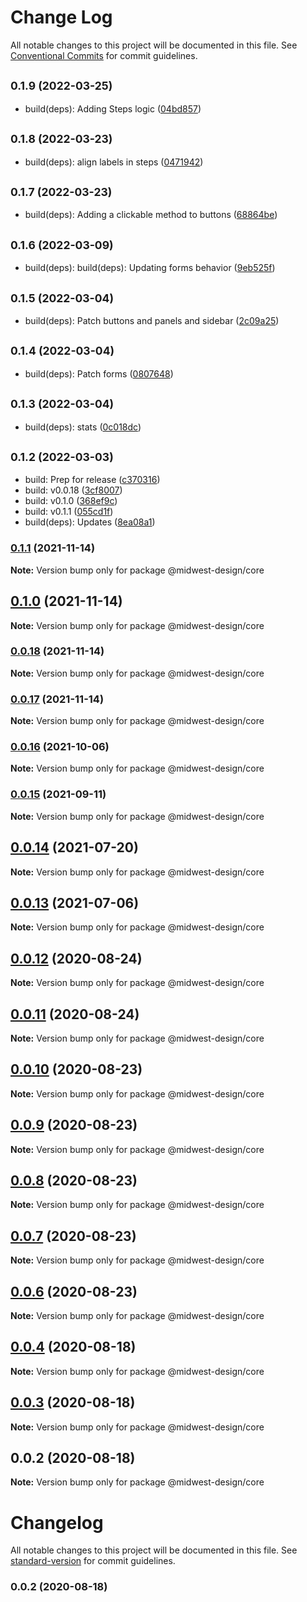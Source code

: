 # Change Log

All notable changes to this project will be documented in this file.
See [Conventional Commits](https://conventionalcommits.org) for commit guidelines.

## <small>0.1.9 (2022-03-25)</small>

* build(deps): Adding Steps logic ([04bd857](https://github.com/splitinfinities/Midwest/commit/04bd857))





## <small>0.1.8 (2022-03-23)</small>

* build(deps): align labels in steps ([0471942](https://github.com/splitinfinities/Midwest/commit/0471942))





## <small>0.1.7 (2022-03-23)</small>

* build(deps): Adding a clickable method to buttons ([68864be](https://github.com/splitinfinities/Midwest/commit/68864be))





## <small>0.1.6 (2022-03-09)</small>

* build(deps): build(deps): Updating forms behavior ([9eb525f](https://github.com/splitinfinities/Midwest/commit/9eb525f))





## <small>0.1.5 (2022-03-04)</small>

* build(deps): Patch buttons and panels and sidebar ([2c09a25](https://github.com/splitinfinities/Midwest/commit/2c09a25))





## <small>0.1.4 (2022-03-04)</small>

* build(deps): Patch forms ([0807648](https://github.com/splitinfinities/Midwest/commit/0807648))





## <small>0.1.3 (2022-03-04)</small>

* build(deps): stats ([0c018dc](https://github.com/splitinfinities/Midwest/commit/0c018dc))





## <small>0.1.2 (2022-03-03)</small>

* build: Prep for release ([c370316](https://github.com/splitinfinities/Midwest/commit/c370316))
* build: v0.0.18 ([3cf8007](https://github.com/splitinfinities/Midwest/commit/3cf8007))
* build: v0.1.0 ([368ef9c](https://github.com/splitinfinities/Midwest/commit/368ef9c))
* build: v0.1.1 ([055cd1f](https://github.com/splitinfinities/Midwest/commit/055cd1f))
* build(deps): Updates ([8ea08a1](https://github.com/splitinfinities/Midwest/commit/8ea08a1))





### [0.1.1](https://github.com/splitinfinities/midwest/compare/v0.1.0...v0.1.1) (2021-11-14)

**Note:** Version bump only for package @midwest-design/core





## [0.1.0](https://github.com/splitinfinities/midwest/compare/v0.0.17...v0.1.0) (2021-11-14)

**Note:** Version bump only for package @midwest-design/core





### [0.0.18](https://github.com/splitinfinities/midwest/compare/v0.0.17...v0.0.18) (2021-11-14)

**Note:** Version bump only for package @midwest-design/core





### [0.0.17](https://github.com/splitinfinities/midwest/compare/v0.0.15...v0.0.17) (2021-11-14)

**Note:** Version bump only for package @midwest-design/core





### [0.0.16](https://github.com/splitinfinities/Midwest/compare/v0.0.15...v0.0.16) (2021-10-06)

**Note:** Version bump only for package @midwest-design/core





### [0.0.15](https://github.com/splitinfinities/Midwest/compare/v0.0.14...v0.0.15) (2021-09-11)

**Note:** Version bump only for package @midwest-design/core





## [0.0.14](https://github.com/splitinfinities/Midwest/compare/v0.0.13...v0.0.14) (2021-07-20)

**Note:** Version bump only for package @midwest-design/core





## [0.0.13](https://github.com/splitinfinities/Midwest/compare/v0.0.12...v0.0.13) (2021-07-06)

**Note:** Version bump only for package @midwest-design/core





## [0.0.12](https://github.com/splitinfinities/Midwest/compare/v0.0.11...v0.0.12) (2020-08-24)

**Note:** Version bump only for package @midwest-design/core





## [0.0.11](https://github.com/splitinfinities/Midwest/compare/v0.0.10...v0.0.11) (2020-08-24)

**Note:** Version bump only for package @midwest-design/core





## [0.0.10](https://github.com/splitinfinities/Midwest/compare/v0.0.9...v0.0.10) (2020-08-23)

**Note:** Version bump only for package @midwest-design/core





## [0.0.9](https://github.com/splitinfinities/Midwest/compare/v0.0.8...v0.0.9) (2020-08-23)

**Note:** Version bump only for package @midwest-design/core





## [0.0.8](https://github.com/splitinfinities/Midwest/compare/v0.0.7...v0.0.8) (2020-08-23)

**Note:** Version bump only for package @midwest-design/core





## [0.0.7](https://github.com/splitinfinities/Midwest/compare/v0.0.6...v0.0.7) (2020-08-23)

**Note:** Version bump only for package @midwest-design/core





## [0.0.6](https://github.com/splitinfinities/Midwest/compare/v0.0.5...v0.0.6) (2020-08-23)

**Note:** Version bump only for package @midwest-design/core





## [0.0.4](https://github.com/splitinfinities/Midwest/compare/v0.0.3...v0.0.4) (2020-08-18)

**Note:** Version bump only for package @midwest-design/core





## [0.0.3](https://github.com/splitinfinities/Midwest/compare/v0.0.1...v0.0.3) (2020-08-18)

**Note:** Version bump only for package @midwest-design/core





## 0.0.2 (2020-08-18)

**Note:** Version bump only for package @midwest-design/core





# Changelog

All notable changes to this project will be documented in this file. See [standard-version](https://github.com/conventional-changelog/standard-version) for commit guidelines.

### 0.0.2 (2020-08-18)
